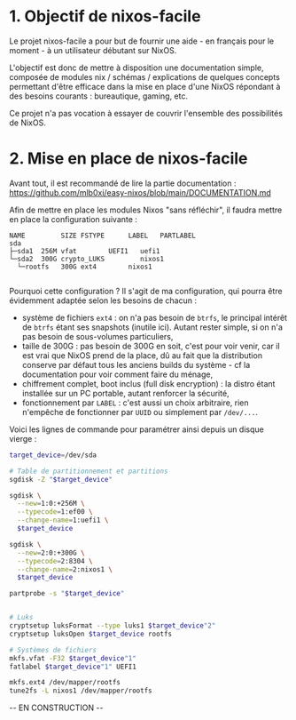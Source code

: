 # 1. Objectif de nixos-facile

Le projet nixos-facile a pour but de fournir une aide - en français pour le moment - à un utilisateur débutant sur NixOS.

L'objectif est donc de mettre à disposition une documentation simple, composée de modules nix / schémas / explications de quelques concepts permettant d'être efficace dans la mise en place d'une NixOS répondant à des besoins courants : bureautique, gaming, etc.

Ce projet n'a pas vocation à essayer de couvrir l'ensemble des possibilités de NixOS.


# 2. Mise en place de nixos-facile

Avant tout, il est recommandé de lire la partie documentation : https://github.com/mlb0xi/easy-nixos/blob/main/DOCUMENTATION.md

Afin de mettre en place les modules Nixos "sans réfléchir", il faudra mettre en place la configuration suivante :
```  
NAME         SIZE FSTYPE      LABEL   PARTLABEL
sda                 
├─sda1  256M vfat        UEFI1   uefi1        
└─sda2  300G crypto_LUKS         nixos1
  └─rootfs   300G ext4        nixos1  
  
```

Pourquoi cette configuration ? Il s'agit de ma configuration, qui pourra être évidemment adaptée selon les besoins de chacun :

- système de fichiers `ext4` : on n'a pas besoin de `btrfs`, le principal intérêt de `btrfs` étant ses snapshots (inutile ici). Autant rester simple, si on n'a pas besoin de sous-volumes particuliers,
- taille de 300G : pas besoin de 300G en soit, c'est pour voir venir, car il est vrai que NixOS prend de la place, dû au fait que la distribution conserve par défaut tous les anciens builds du système - cf la documentation pour voir comment faire du ménage,
- chiffrement complet, boot inclus (full disk encryption) : la distro étant installée sur un PC portable, autant renforcer la sécurité,
- fonctionnement par `LABEL` : c'est aussi un choix arbitraire, rien n'empêche de fonctionner par `UUID` ou simplement par `/dev/...`.


Voici les lignes de commande pour paramétrer ainsi depuis un disque vierge :
```bash
target_device=/dev/sda

# Table de partitionnement et partitions
sgdisk -Z "$target_device"

sgdisk \
  --new=1:0:+256M \
  --typecode=1:ef00 \
  --change-name=1:uefi1 \
  $target_device

sgdisk \
  --new=2:0:+300G \
  --typecode=2:8304 \
  --change-name=2:nixos1 \
  $target_device

partprobe -s "$target_device"


# Luks
cryptsetup luksFormat --type luks1 $target_device"2"
cryptsetup luksOpen $target_device rootfs

# Systèmes de fichiers
mkfs.vfat -F32 $target_device"1"
fatlabel $target_device"1" UEFI1

mkfs.ext4 /dev/mapper/rootfs
tune2fs -L nixos1 /dev/mapper/rootfs


```


-- EN CONSTRUCTION --
